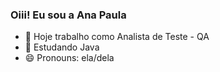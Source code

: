 ### Oiii! Eu sou a Ana Paula

- 🔭 Hoje trabalho como Analista de Teste - QA
- 🌱 Estudando Java
- 😄 Pronouns: ela/dela


